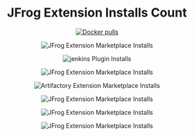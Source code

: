 <div align="center">

# JFrog Extension Installs Count

[![Docker pulls](https://img.shields.io/docker/pulls/jfrog/jfrog-docker-desktop-extension?style=for-the-badge)](https://img.shields.io/docker/pulls/jfrog/jfrog-docker-desktop-extension?label=Docker%20Desktop%20Extension&style=for-the-badge)

![JFrog Extension Marketplace Installs](https://img.shields.io/jetbrains/plugin/d/9834-jfrog?label=IDEA%20IntelliJ&color=blue&style=for-the-badge)

![jenkins Plugin Installs](https://img.shields.io/jenkins/plugin/i/artifactory?label=Jenkins%20Artifactory&color=blue&style=for-the-badge)
  
![JFrog Extension Marketplace Installs](https://img.shields.io/visual-studio-marketplace/i/JFrog.jfrog-vscode-extension?label=VS%20Code&color=blue&style=for-the-badge)
  
![Artifactory Extension Marketplace Installs](https://img.shields.io/visual-studio-marketplace/azure-devops/installs/total/JFrog.jfrog-artifactory-vsts-extension?label=Azure%20Devops%20V1&color=blue&style=for-the-badge)
  
![JFrog Extension Marketplace Installs](https://img.shields.io/visual-studio-marketplace/azure-devops/installs/total/JFrog.jfrog-azure-devops-extension?label=Azure%20Devops%20V2&color=blue&style=for-the-badge)
  
![JFrog Extension Marketplace Installs](https://img.shields.io/eclipse-marketplace/dt/jfrog-eclipse-plugin?label=Eclipse&color=blue&style=for-the-badge)
  
![JFrog Extension Marketplace Installs](https://img.shields.io/open-vsx/dt/JFrog/jfrog-vscode-extension?label=Eclipse%20Theia&color=blue&style=for-the-badge)
   
</div>
